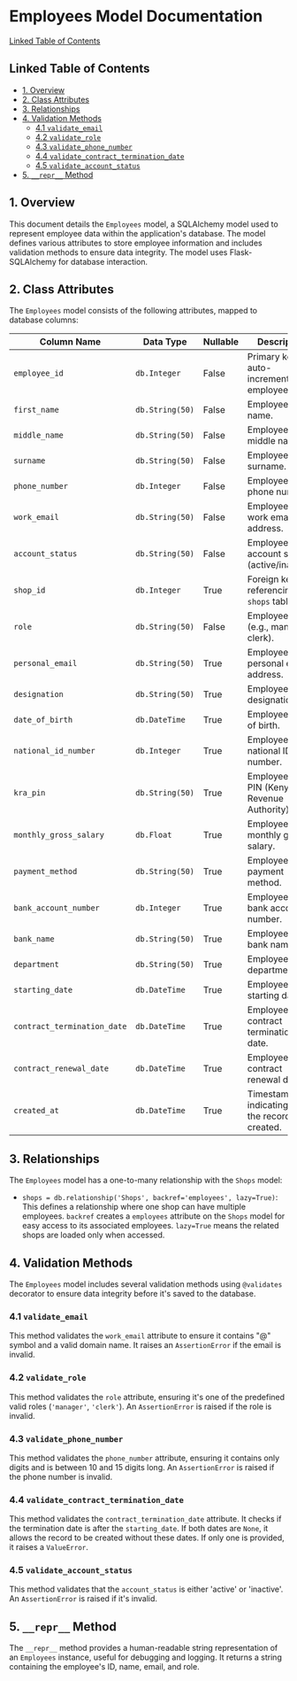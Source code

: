 # Employees Model Documentation

[Linked Table of Contents](#linked-table-of-contents)

## Linked Table of Contents

* [1. Overview](#1-overview)
* [2. Class Attributes](#2-class-attributes)
* [3. Relationships](#3-relationships)
* [4. Validation Methods](#4-validation-methods)
    * [4.1 `validate_email`](#41-validate_email)
    * [4.2 `validate_role`](#42-validate_role)
    * [4.3 `validate_phone_number`](#43-validate_phone_number)
    * [4.4 `validate_contract_termination_date`](#44-validate_contract_termination_date)
    * [4.5 `validate_account_status`](#45-validate_account_status)
* [5. `__repr__` Method](#5-repr-method)


## 1. Overview

This document details the `Employees` model, a SQLAlchemy model used to represent employee data within the application's database.  The model defines various attributes to store employee information and includes validation methods to ensure data integrity.  The model uses Flask-SQLAlchemy for database interaction.


## 2. Class Attributes

The `Employees` model consists of the following attributes, mapped to database columns:

| Column Name             | Data Type     | Nullable | Description                                      |
|--------------------------|----------------|----------|--------------------------------------------------|
| `employee_id`           | `db.Integer`  | False    | Primary key, auto-incrementing employee ID.      |
| `first_name`            | `db.String(50)`| False    | Employee's first name.                           |
| `middle_name`           | `db.String(50)`| False    | Employee's middle name.                          |
| `surname`               | `db.String(50)`| False    | Employee's surname.                             |
| `phone_number`          | `db.Integer`  | False    | Employee's phone number.                          |
| `work_email`            | `db.String(50)`| False    | Employee's work email address.                    |
| `account_status`        | `db.String(50)`| False    | Employee's account status (active/inactive).     |
| `shop_id`               | `db.Integer`  | True     | Foreign key referencing the `shops` table.       |
| `role`                  | `db.String(50)`| False    | Employee's role (e.g., manager, clerk).         |
| `personal_email`        | `db.String(50)`| True     | Employee's personal email address.                |
| `designation`           | `db.String(50)`| True     | Employee's designation.                          |
| `date_of_birth`         | `db.DateTime` | True     | Employee's date of birth.                        |
| `national_id_number`    | `db.Integer`  | True     | Employee's national ID number.                   |
| `kra_pin`               | `db.String(50)`| True     | Employee's KRA PIN (Kenya Revenue Authority).    |
| `monthly_gross_salary`  | `db.Float`    | True     | Employee's monthly gross salary.                 |
| `payment_method`        | `db.String(50)`| True     | Employee's payment method.                       |
| `bank_account_number`   | `db.Integer`  | True     | Employee's bank account number.                  |
| `bank_name`             | `db.String(50)`| True     | Employee's bank name.                            |
| `department`            | `db.String(50)`| True     | Employee's department.                           |
| `starting_date`         | `db.DateTime` | True     | Employee's starting date.                        |
| `contract_termination_date` | `db.DateTime` | True     | Employee's contract termination date.             |
| `contract_renewal_date` | `db.DateTime` | True     | Employee's contract renewal date.                |
| `created_at`           | `db.DateTime` | True     | Timestamp indicating when the record was created.|


## 3. Relationships

The `Employees` model has a one-to-many relationship with the `Shops` model:

*   `shops = db.relationship('Shops', backref='employees', lazy=True)`: This defines a relationship where one shop can have multiple employees.  `backref` creates a `employees` attribute on the `Shops` model for easy access to its associated employees. `lazy=True` means the related shops are loaded only when accessed.

## 4. Validation Methods

The `Employees` model includes several validation methods using `@validates` decorator to ensure data integrity before it's saved to the database.

### 4.1 `validate_email`

This method validates the `work_email` attribute to ensure it contains "@" symbol and a valid domain name.  It raises an `AssertionError` if the email is invalid.

### 4.2 `validate_role`

This method validates the `role` attribute, ensuring it's one of the predefined valid roles (`'manager'`, `'clerk'`). An `AssertionError` is raised if the role is invalid.

### 4.3 `validate_phone_number`

This method validates the `phone_number` attribute, ensuring it contains only digits and is between 10 and 15 digits long. An `AssertionError` is raised if the phone number is invalid.

### 4.4 `validate_contract_termination_date`

This method validates the `contract_termination_date` attribute. It checks if the termination date is after the `starting_date`.  If both dates are `None`, it allows the record to be created without these dates.  If only one is provided, it raises a `ValueError`.

### 4.5 `validate_account_status`

This method validates that the `account_status` is either 'active' or 'inactive'. An `AssertionError` is raised if it's invalid.


## 5. `__repr__` Method

The `__repr__` method provides a human-readable string representation of an `Employees` instance, useful for debugging and logging.  It returns a string containing the employee's ID, name, email, and role.

